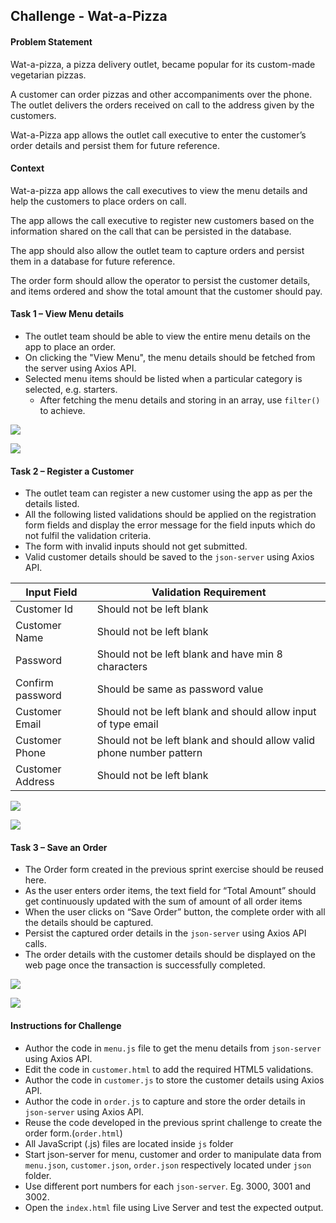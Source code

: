 ## Challenge - Wat-a-Pizza

#### Problem Statement

Wat-a-pizza, a pizza delivery outlet, became popular for its custom-made vegetarian pizzas. 

A customer can order pizzas and other accompaniments over the phone. The outlet delivers the orders received ​on call to the address given by the customers.​

​Wat-a-Pizza app allows the outlet call executive ​to enter the customer’s order details ​and persist them for future reference.​

#### Context 

Wat-a-pizza app allows the call executives to view the menu details and help the customers to place orders on call.​

The app allows the call executive to register new customers based on the information shared on the call that can be persisted in the database.​

The app should also allow the outlet team to capture orders and persist them in a database for future reference.​

The order form should allow the operator to persist the customer details, and items ordered and show the total amount that the customer should pay.

#### Task 1 – View Menu details

- The outlet team should be able to view the entire menu details on the app to place an order.​
- On clicking the "View Menu", the menu details should be fetched from the server using Axios API.​
- Selected menu items should be listed when a particular category is selected, e.g. starters.​
  * After fetching the menu details and storing in an array, use `filter()` to achieve.

![](./screenshots/menu.png)

![](./screenshots/filteredMenu.png)

#### Task 2 – Register a Customer 

- The outlet team can register a new customer using the app as per the details listed.​
- All the following listed validations should be applied on the registration form fields and display the error message for the field inputs which do not fulfil the validation criteria.​
- The form with invalid inputs should not get submitted.​
- Valid customer details should be saved to the `json-server` using Axios API. ​

| Input Field  | Validation Requirement |
| - | - |
| Customer Id​ | Should not be left blank​ |
| Customer Name​ |Should not be left blank ​|
| Password​ |Should not be left blank and have min 8 characters​ |
| Confirm password​ | Should be same as password value​ |
| Customer Email​ | Should not be left blank and should allow input of type email​ |
| Customer Phone​ | Should not be left blank and should allow valid phone number pattern​ |
| Customer Address​ | Should not be left blank​

![](./screenshots/customer.png)


![](./screenshots/customerValidation.png)


#### Task 3 – Save an Order

- The Order form created in the previous sprint exercise should be reused here. ​
- As the user enters order items, the text field for “Total Amount” should get continuously updated with the sum of amount of all order items​
- When the user clicks on “Save Order” button, the complete order with all the details should be captured.​
- Persist the captured order details in the `json-server` using Axios API calls.​
- The order details with the customer details should be displayed on the web page once the transaction is successfully completed.

![](./screenshots/order.png)

![](./screenshots/OrderDetails.png)


#### Instructions for Challenge

- Author the code in `menu.js` file to get the menu details from `json-server` using Axios API. ​
- Edit the code in `customer.html` to add the required HTML5 validations.​
- Author the code in `customer.js` to store the customer details using Axios API.​
- Author the code in `order.js` to capture and store the order details in `json-server` using Axios API.​
- Reuse the code developed in the previous sprint challenge to create the order form.(`order.html`)​
- All JavaScript (.js) files are located inside `js` folder​
- Start json-server for menu, customer and order to manipulate data from `menu.json`, `customer.json`, `order.json` respectively located under `json` folder.​
- Use different port numbers for each `json-server`. Eg. 3000, 3001 and 3002.​
- Open the `index.html` file using Live Server and test the expected output.


 


​

​

